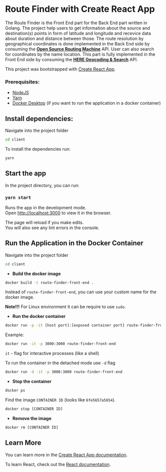 # Route Finder with Create React App

The Route Finder is the Front End part for the Back End part written in Golang.
The project help users to get information about the source and destination(s) points in form of latitude and longitude and recevice data about duration and distance between those.
The route resolution by geographical coordinates is done implemented in the Back End side by consuming the **[Open Source Routing Machine](http://project-osrm.org/)** API.
User can also search for coordinates by the name location. This part is fully implemented in the Front End side by consuming the **[HERE Geocoding & Search](https://developer.here.com/products/geocoding-and-search)** API.

This project was bootstrapped with [Create React App](https://github.com/facebook/create-react-app).

### Prerequisites:

- [NodeJS](https://nodejs.org/en/)
- [Yarn](https://yarnpkg.com/)
- [Docker Desktop](https://www.docker.com/products/docker-desktop) (if you want to run the application in a docker container)

## Install dependencies:

Navigate into the project folder

```bash
cd client
```

To install the dependencies run:

```bash
yarn
```

## Start the app

In the project directory, you can run:

### `yarn start`

Runs the app in the development mode.\
Open [http://localhost:3000](http://localhost:3000) to view it in the browser.

The page will reload if you make edits.\
You will also see any lint errors in the console.

## Run the Application in the Docker Container

Navigate into the project folder

```bash
cd client
```

- **Build the docker image**

```bash
docker build -t route-finder-front-end .
```

Instead of `route-finder-front-end`, you can use your custom name for the docker image.

**Note!!!** For Linux environment it can be require to use `sudo`.

- **Run the docker container**

```bash
docker run -p -it [host port]:[exposed container port] route-finder-front-end
```

Example:

```bash
docker run -it -p 3000:3000 route-finder-front-end
```

`it` - flag for interactive processes (like a shell)

To run the container in the detached mode use `-d` flag

```bash
docker run -d -it -p 3000:3000 route-finder-front-end
```

- **Stop the container**

```bash
docker ps
```

Find the image `CONTAINER ID` (looks like `6fe5657a5654`).

```bash
docker stop [CONTAINER ID]
```

- **Remove the image**

```bash
docker rm [CONTAINER ID]
```

## Learn More

You can learn more in the [Create React App documentation](https://facebook.github.io/create-react-app/docs/getting-started).

To learn React, check out the [React documentation](https://reactjs.org/).
